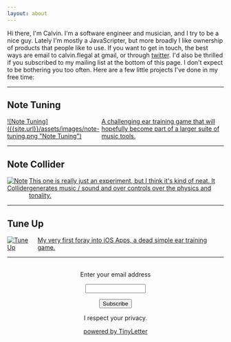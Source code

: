 ```yaml
---
layout: about
---
```

Hi there, I'm Calvin. I'm a software engineer and musician, and I try to be a nice guy. Lately I'm mostly a JavaScripter, but more broadly I like ownership of products that people like to use. If you want to get in touch, the best ways are email to calvin.flegal at gmail,
or through [twitter](https://twitter.com/calflegal). I'd also be thrilled if you 
subscribed to my mailing list at the bottom of this page. I don't expect to be bothering you too
often. Here are a few little projects I've done in my free time:

<hr />

Note Tuning
-----------
<a href="https://www.notetuning.com" class="app-link" style="display: flex;" >
![Note Tuning]({{site.url}}/assets/images/note-tuning.png "Note Tuning")
<span class="app-description">A challenging ear training game that will
hopefully become part of a larger suite of music tools.</span>
</a>
<hr />

Note Collider
------------
<a
href="https://itunes.apple.com/us/app/notecollider-physics-based-music-generator/id1136494037?ls=1&mt=8" class="app-link" style="display: flex;" >
![Note Collider]({{site.url}}/assets/images/note-collider.jpg "Note Tuning")
<span class="app-description">This one is really just an experiment, but I think
it's kind of neat. It generates music / sound and over controls over the physics
and tonality.</span>
</a>
<hr />

Tune Up
-----------
<a
href="https://itunes.apple.com/us/app/tuneup-lite-intonation-ear-training-game/id884607905?ls=1&mt=8" class="app-link" style="display: flex;" >
![Tune Up]({{site.url}}/assets/images/tune-up.jpg "Note Tuning")
<span class="app-description">My very first foray into iOS Apps, a dead simple
ear training game.</span>
</a>
<hr />

 <form style="padding:3px;text-align:center;" action="https://tinyletter.com/calflegal" method="post" target="popupwindow" onsubmit="window.open('https://tinyletter.com/calflegal', 'popupwindow', 'scrollbars=yes,width=800,height=600');return true"><p><label for="tlemail">Enter your email address</label></p><p><input type="text" style="width:140px" name="email" id="tlemail" /></p><input type="hidden" value="1" name="embed"/><input type="submit" value="Subscribe" /><p>I respect your privacy.</p><p><a href="https://tinyletter.com" target="_blank">powered by TinyLetter</a></p></form>
